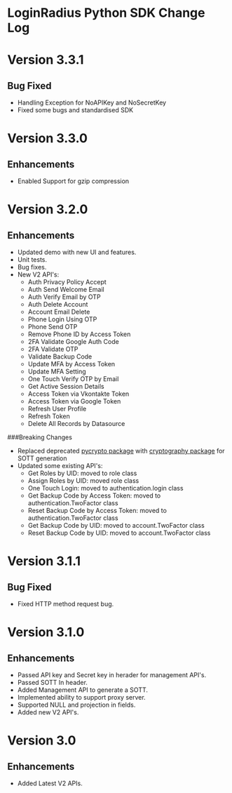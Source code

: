 # LoginRadius Python SDK Change Log

# Version 3.3.1
## Bug Fixed
  - Handling Exception for NoAPIKey and NoSecretKey
  - Fixed some bugs and standardised SDK

# Version 3.3.0
## Enhancements
  - Enabled Support for gzip compression

# Version 3.2.0
## Enhancements
  - Updated demo with new UI and features.
  - Unit tests.
  - Bug fixes.
  - New V2 API's:     
      - Auth Privacy Policy Accept   
      - Auth Send Welcome Email   
      - Auth Verify Email by OTP    
      - Auth Delete Account    
      - Account Email Delete    
      - Phone Login Using OTP   
      - Phone Send OTP   
      - Remove Phone ID by Access Token   
      - 2FA Validate Google Auth Code   
      - 2FA Validate OTP   
      - Validate Backup Code   
      - Update MFA by Access Token   
      - Update MFA Setting   
      - One Touch Verify OTP by Email   
      - Get Active Session Details   
      - Access Token via Vkontakte Token   
      - Access Token via Google Token   
      - Refresh User Profile   
      - Refresh Token   
      - Delete All Records by Datasource   

###Breaking Changes
  - Replaced deprecated [pycrypto package](https://pypi.org/project/pycrypto/) with [cryptography package](https://pypi.org/project/cryptography/) for SOTT generation
  - Updated some existing API's:    
      - Get Roles by UID: moved to role class    
      - Assign Roles by UID: moved role class    
      - One Touch Login: moved to authentication.login class   
      - Get Backup Code by Access Token: moved to authentication.TwoFactor class   
      - Reset Backup Code by Access Token: moved to authentication.TwoFactor class   
      - Get Backup Code by UID: moved to account.TwoFactor class   
      - Reset Backup Code by UID: moved to account.TwoFactor class

# Version 3.1.1
## Bug Fixed
  - Fixed HTTP method request bug.

# Version 3.1.0
## Enhancements
  - Passed API key and Secret key in herader for management API's.
  - Passed SOTT In header.
  - Added Management API to generate a SOTT.
  - Implemented ability to support proxy server.
  - Supported NULL and projection in fields.
  - Added new V2 API's.

# Version 3.0
## Enhancements
  - Added Latest V2 APIs.